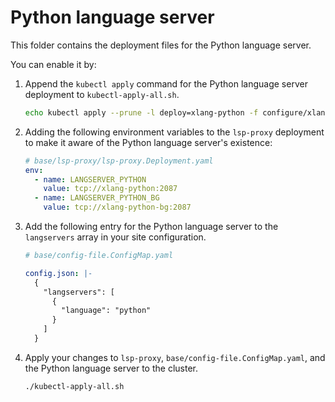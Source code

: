 # Python language server

This folder contains the deployment files for the Python language server.

You can enable it by:

1. Append the `kubectl apply` command for the Python language server deployment to `kubectl-apply-all.sh`.

   ```bash
   echo kubectl apply --prune -l deploy=xlang-python -f configure/xlang/python/ --recursive >> kubectl-apply-all.sh
   ```

1. Adding the following environment variables to the `lsp-proxy` deployment to make it aware of the Python language server's existence:

   ```yaml
   # base/lsp-proxy/lsp-proxy.Deployment.yaml
   env:
     - name: LANGSERVER_PYTHON
       value: tcp://xlang-python:2087
     - name: LANGSERVER_PYTHON_BG
       value: tcp://xlang-python-bg:2087
   ```

1. Add the following entry for the Python language server to the `langservers` array in your site configuration.

   ```yaml
   # base/config-file.ConfigMap.yaml

   config.json: |-
     {
       "langservers": [
         {
           "language": "python"
         }
       ]
     }
   ```

1. Apply your changes to `lsp-proxy`, `base/config-file.ConfigMap.yaml`, and the Python language server to the cluster.

   ```bash
   ./kubectl-apply-all.sh
   ```
